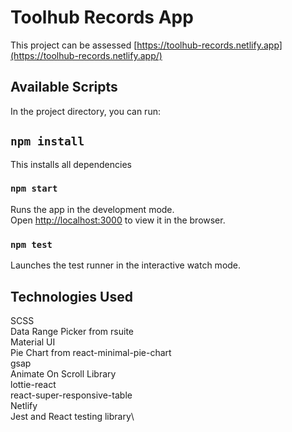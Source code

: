 # Toolhub Records App

This project can be assessed [https://toolhub-records.netlify.app](https://toolhub-records.netlify.app/)

## Available Scripts

In the project directory, you can run:

## `npm install`

This installs all dependencies

### `npm start`

Runs the app in the development mode.\
Open [http://localhost:3000](http://localhost:3000) to view it in the browser.

### `npm test`

Launches the test runner in the interactive watch mode.

## Technologies Used

SCSS\
Data Range Picker from rsuite\
Material UI\
Pie Chart from react-minimal-pie-chart\
gsap\
Animate On Scroll Library\
lottie-react\
react-super-responsive-table\
Netlify\
Jest and React testing library\
